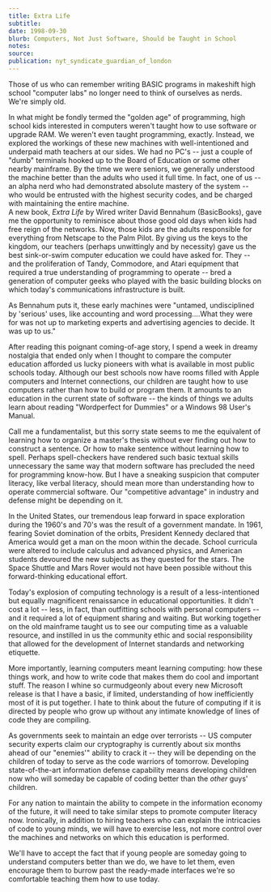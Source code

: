 ```yaml
---
title: Extra Life
subtitle:
date: 1998-09-30
blurb: Computers, Not Just Software, Should be Taught in School
notes:
source:
publication: nyt_syndicate_guardian_of_london
---
```


Those of us who can remember writing BASIC programs in makeshift high school "computer labs" no longer need to think of ourselves as nerds. We're simply old.

In what might be fondly termed the "golden age" of programming, high school kids interested in computers weren't taught how to use software or upgrade RAM. We weren't even taught programming, exactly. Instead, we explored the workings of these new machines with well-intentioned and underpaid math teachers at our sides. We had no PC's -- just a couple of "dumb" terminals hooked up to the Board of Education or some other nearby mainframe. By the time we were seniors, we generally understood the machine better than the adults who used it full time. In fact, one of us -- an alpha nerd who had demonstrated absolute mastery of the system -- who would be entrusted with the highest security codes, and be charged with maintaining the entire machine.  
A new book, _Extra Life_ by Wired writer David Bennahum (BasicBooks), gave me the opportunity to reminisce about those good old days when kids had free reign of the networks. Now, those kids are the adults responsible for everything from Netscape to the Palm Pilot. By giving us the keys to the kingdom, our teachers (perhaps unwittingly and by necessity) gave us the best sink-or-swim computer education we could have asked for. They -- and the proliferation of Tandy, Commodore, and Atari equipment that required a true understanding of programming to operate -- bred a generation of computer geeks who played with the basic building blocks on which today's communications infrastructure is built.

As Bennahum puts it, these early machines were "untamed, undisciplined by 'serious' uses, like accounting and word processing....What they were for was not up to marketing experts and advertising agencies to decide. It was up to us."

After reading this poignant coming-of-age story, I spend a week in dreamy nostalgia that ended only when I thought to compare the computer education afforded us lucky pioneers with what is available in most public schools today. Although our best schools now have rooms filled with Apple computers and Internet connections, our children are taught how to use computers rather than how to build or program them. It amounts to an education in the current state of software -- the kinds of things we adults learn about reading "Wordperfect for Dummies" or a Windows 98 User's Manual.

Call me a fundamentalist, but this sorry state seems to me the equivalent of learning how to organize a master's thesis without ever finding out how to construct a sentence. Or how to make sentence without learning how to spell. Perhaps spell-checkers have rendered such basic textual skills unnecessary the same way that modern software has precluded the need for programming know-how. But I have a sneaking suspicion that computer literacy, like verbal literacy, should mean more than understanding how to operate commercial software. Our "competitive advantage" in industry and defense might be depending on it.

In the United States, our tremendous leap forward in space exploration during the 1960's and 70's was the result of a government mandate. In 1961, fearing Soviet domination of the orbits, President Kennedy declared that America would get a man on the moon within the decade. School curricula were altered to include calculus and advanced physics, and American students devoured the new subjects as they quested for the stars. The Space Shuttle and Mars Rover would not have been possible without this forward-thinking educational effort.

Today's explosion of computing technology is a result of a less-intentioned but equally magnificent renaissance in educational opportunities. It didn't cost a lot -- less, in fact, than outfitting schools with personal computers -- and it required a lot of equipment sharing and waiting. But working together on the old mainframe taught us to see our computing time as a valuable resource, and instilled in us the community ethic and social responsibility that allowed for the development of Internet standards and networking etiquette.

More importantly, learning computers meant learning computing: how these things work, and how to write code that makes them do cool and important stuff. The reason I whine so curmudgeonly about every new Microsoft release is that I have a basic, if limited, understanding of how inefficiently most of it is put together. I hate to think about the future of computing if it is directed by people who grow up without any intimate knowledge of lines of code they are compiling.

As governments seek to maintain an edge over terrorists -- US computer security experts claim our cryptography is currently about six months ahead of our "enemies'" ability to crack it -- they will be depending on the children of today to serve as the code warriors of tomorrow. Developing state-of-the-art information defense capability means developing children now who will someday be capable of coding better than the _other_ guys' children.

For any nation to maintain the ability to compete in the information economy of the future, it will need to take similar steps to promote computer literacy now. Ironically, in addition to hiring teachers who can explain the intricacies of code to young minds, we will have to exercise less, not more control over the machines and networks on which this education is performed.

We'll have to accept the fact that if young people are someday going to understand computers better than we do, we have to let them, even encourage them to burrow past the ready-made interfaces we're so comfortable teaching them how to use today.
